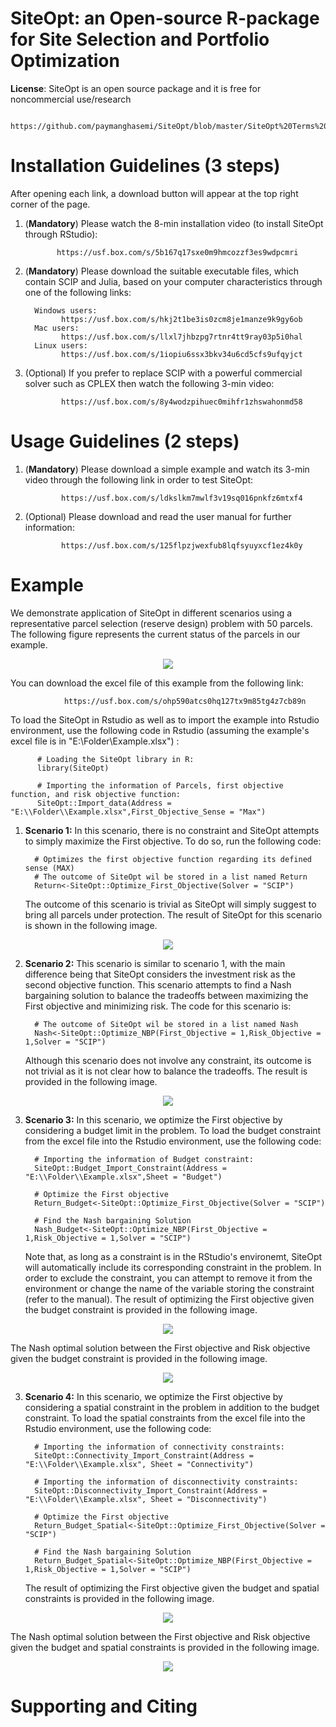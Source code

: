 # SiteOpt: an Open-source R-package for Site Selection and Portfolio Optimization
**License**:  SiteOpt is an open source package and it is free for noncommercial use/research 

               https://github.com/paymanghasemi/SiteOpt/blob/master/SiteOpt%20Terms%20and%20Conditions.pdf

 
# Installation Guidelines (3 steps)
After opening each link, a download button will appear at the top right corner of the page.

1.  (**Mandatory**) Please watch the 8-min installation video (to install SiteOpt through RStudio): 

               https://usf.box.com/s/5b167q17sxe0m9hmcozzf3es9wdpcmri 

  

2.  (**Mandatory**) Please download the suitable executable files, which contain SCIP and Julia, based on your computer characteristics through one of the following links: 

          Windows users: 
                https://usf.box.com/s/hkj2t1be3is0zcm8je1manze9k9gy6ob 
          Mac users:
                https://usf.box.com/s/llxl7jhbzpg7rtnr4tt9ray03p5i0hal 
          Linux users:
                https://usf.box.com/s/1iopiu6ssx3bkv34u6cd5cfs9ufqyjct  
3.  (Optional) If you prefer to replace SCIP with a powerful commercial solver such as CPLEX then watch the following 3-min video:  

                https://usf.box.com/s/8y4wodzpihuec0mihfr1zhswahonmd58 

# Usage Guidelines (2 steps)

1.  (**Mandatory**) Please download a simple example and watch its 3-min video through the following link in order to test SiteOpt: 

                https://usf.box.com/s/ldkslkm7mwlf3v19sq016pnkfz6mtxf4 

 

2.  (Optional) Please download and read the user manual for further information: 

                https://usf.box.com/s/125flpzjwexfub8lqfsyuyxcf1ez4k0y 
                
                
# Example
We  demonstrate  application  of  SiteOpt in different scenarios using  a  representative  parcel  selection (reserve  design) problem  with  50  parcels. The following figure represents the current status of the parcels in our example.

<p align="center">
  <img src="images/Initial.jpg">
</p>

You can download the excel file of this example from the following link:
                
                https://usf.box.com/s/ohp590atcs0hq127tx9m85tg4z7cb89n
                
To load the SiteOpt in Rstudio as well as to import the example into Rstudio environment, use the following code in Rstudio (assuming the example's excel file is in "E:\Folder\Example.xlsx") :

          # Loading the SiteOpt library in R:
          library(SiteOpt)

          # Importing the information of Parcels, first objective function, and risk objective function:
          SiteOpt::Import_data(Address = "E:\\Folder\\Example.xlsx",First_Objective_Sense = "Max")

1.  **Scenario 1:** In this scenario, there is no constraint and SiteOpt attempts to simply maximize the First objective. To do so, run the following code:
              
          # Optimizes the first objective function regarding its defined sense (MAX)
          # The outcome of SiteOpt wil be stored in a list named Return
          Return<-SiteOpt::Optimize_First_Objective(Solver = "SCIP")

    The outcome of this scenario is trivial as SiteOpt will simply suggest to bring all parcels under protection. The result of SiteOpt for this scenario is shown in the           following image.

<p align="center">
  <img src="images/Return.jpg">
</p>

2.  **Scenario 2:** This scenario is similar to scenario 1, with the main difference being that SiteOpt considers the investment risk as the second objective function. 
    This scenario attempts to find a Nash bargaining solution to balance the tradeoffs between maximizing the First objective and minimizing risk. The code for this scenario is:
          
          # The outcome of SiteOpt wil be stored in a list named Nash
          Nash<-SiteOpt::Optimize_NBP(First_Objective = 1,Risk_Objective = 1,Solver = "SCIP")

    Although this scenario does not involve any constraint, its outcome is not trivial as it is not clear how to balance the tradeoffs. The result is provided in the following image.

<p align="center">
  <img src="images/Nash.jpg">
</p>

3.  **Scenario 3:** In this scenario, we optimize the First objective by considering a budget limit in the problem. To load the budget constraint from the excel file into the Rstudio environment, use the following code:


          # Importing the information of Budget constraint:
          SiteOpt::Budget_Import_Constraint(Address = "E:\\Folder\\Example.xlsx",Sheet = "Budget")

          # Optimize the First objective
          Return_Budget<-SiteOpt::Optimize_First_Objective(Solver = "SCIP")
          
          # Find the Nash bargaining Solution
          Nash_Budget<-SiteOpt::Optimize_NBP(First_Objective = 1,Risk_Objective = 1,Solver = "SCIP")
          
    Note that, as long as a constraint is in the RStudio's environemt, SiteOpt will automatically include its corresponding constraint in the problem. In order to exclude the constraint, you can attempt to remove it from the environment or change the name of the variable storing the constraint (refer to the manual). The result of optimizing the First objective given the budget constraint is provided in the following image.
<p align="center">
  <img src="images/Return_Budget.jpg">
</p>
        
   The Nash optimal solution between the First objective and Risk objective given the budget constraint is provided in the following image.

<p align="center">
  <img src="images/Nash_Budget.jpg">
</p>

3.  **Scenario 4:** In this scenario, we optimize the First objective by considering a spatial constraint in the problem in addition to the budget constraint. To load the spatial constraints from the excel file into the Rstudio environment, use the following code:


          # Importing the information of connectivity constraints:
          SiteOpt::Connectivity_Import_Constraint(Address = "E:\\Folder\\Example.xlsx", Sheet = "Connectivity")

          # Importing the information of disconnectivity constraints:
          SiteOpt::Disconnectivity_Import_Constraint(Address = "E:\\Folder\\Example.xlsx", Sheet = "Disconnectivity")

          # Optimize the First objective
          Return_Budget_Spatial<-SiteOpt::Optimize_First_Objective(Solver = "SCIP")
          
          # Find the Nash bargaining Solution
          Return_Budget_Spatial<-SiteOpt::Optimize_NBP(First_Objective = 1,Risk_Objective = 1,Solver = "SCIP")
          
    The result of optimizing the First objective given the budget and spatial constraints is provided in the following image.
<p align="center">
  <img src="images/Return_Budget_Spatial.jpg">
</p>
        
   The Nash optimal solution between the First objective and Risk objective given the budget and spatial constraints is provided in the following image.

<p align="center">
  <img src="images/Nash_Budget_Spatial.jpg">
</p>

# Supporting and Citing

